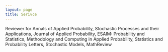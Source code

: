 ```yaml
---
layout: page
title: Serivce
---
```

Reviewer for Annals of Applied Probability, Stochastic Processes and their Applications, Journal of Applied Probability, 
ESAIM: Probability and Statistics, Methodology and Computing in Applied Probability, Statistics and Probability Letters, Stochastic Models, MathReview
